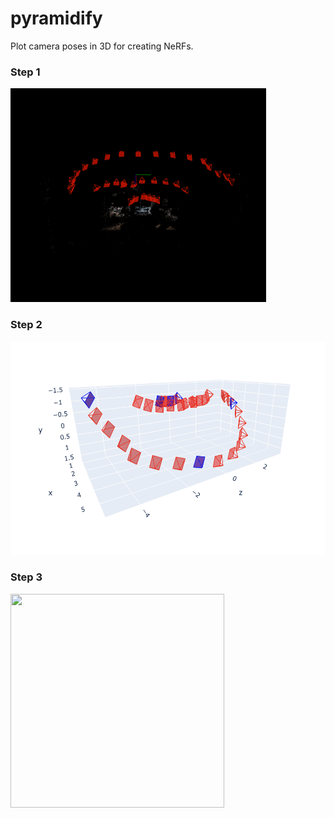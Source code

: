 # pyramidify
 Plot camera poses in 3D for creating NeRFs.

### Step 1
<img src="images/colmap.png" height="342"/>

### Step 2
<img src="images/poses.png" height="342"/>

### Step 3
<img src="images/room.gif" height="342" width="342"/>
